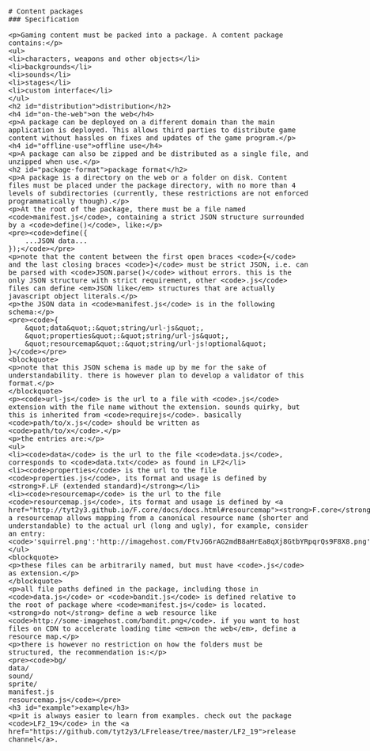 <!DOCTYPE html>
<html>
<title>F.LF/spec/package</title>

<xmp theme="projectF">
# Content packages
### Specification

Gaming content must be packed into a package. A content package contains:

- characters, weapons and other objects
- backgrounds
- sounds
- stages
- custom interface

## distribution
#### on the web
A package can be deployed on a different domain than the main application is deployed. This allows third parties to distribute game content without hassles on fixes and updates of the game program.
#### offline use
A package can also be zipped and be distributed as a single file, and unzipped when use.

## package format
A package is a directory on the web or a folder on disk. Content files must be placed under the package directory, with no more than 4 levels of subdirectories (currently, these restrictions are not enforced programmatically though).

At the root of the package, there must be a file named `manifest.js`, containing a strict JSON structure surrounded by a `define()`, like:
```
define({
	...JSON data...
});
```
note that the content between the first open braces `{` and the last closing braces `}` must be strict JSON, i.e. can be parsed with `JSON.parse()` without errors. this is the only JSON structure with strict requirement, other `.js` files can define _JSON like_ structures that are actually javascript object literals.

the JSON data in `manifest.js` is in the following schema:
```
{
	"data":"string/url-js",
	"properties":"string/url-js",
	"resourcemap":"string/url-js!optional"
}
```
> note that this JSON schema is made up by me for the sake of understandability. there is however plan to develop a validator of this format.

`url-js` is the url to a file with `.js` extension with the file name without the extension. sounds quirky, but this is inherited from `requirejs`. basically `path/to/x.js` should be written as `path/to/x`.

the entries are:

- `data` is the url to the file `data.js`, corresponds to `data.txt` as found in LF2
- `properties` is the url to the file `properties.js`, its format and usage is defined by __F.LF (extended standard)__
- `resourcemap` is the url to the file `resourcemap.js`, its format and usage is defined by [__F.core__](http://tyt2y3.github.io/F.core/docs/docs.html#resourcemap). a resourcemap allows mapping from a canonical resource name (shorter and understandable) to the actual url (long and ugly), for example, consider an entry:
`'squirrel.png':'http://imagehost.com/FtvJG6rAG2mdB8aHrEa8qXj8GtbYRpqrQs9F8X8.png'`

> these files can be arbitrarily named, but must have `.js` as extension.

all file paths defined in the package, including those in `data.js` or `bandit.js` is defined relative to the root of package where `manifest.js` is located. __do not__ define a web resource like `http://some-imagehost.com/bandit.png`. if you want to host files on CDN to accelerate loading time _on the web_, define a resource map.

there is however no restriction on how the folders must be structured, the recommendation is:
```
bg/
data/
sound/
sprite/
manifest.js
resourcemap.js
```

### example
it is always easier to learn from examples. check out the package `LF2_19` in the [release channel](https://github.com/tyt2y3/LFrelease/tree/master/LF2_19).
</xmp>

<script src="strapdown_0_2/strapdown.js"></script>
</html>
